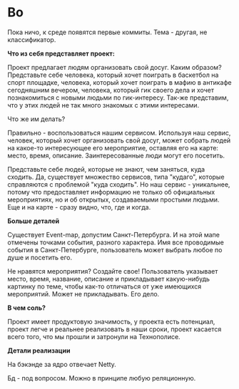 # Во
Пока ничо, к среде появятся первые коммиты. Тема - другая, не 
классификатор.


**Что из себя представляет проект:**

Проект предлагает людям организовать свой досуг. Каким образом? Представьте 
себе человека, который хочет поиграть в баскетбол на спорт площадке, человека, 
который хочет поиграть в мафию в антикафе сегодняшним вечером, человека, который 
гик своего дела и хочет познакомиться с новыми людьми по гик-интересу. Так-же 
представим, что у этих людей не так много знакомых с этими интересами. 

Что же им делать?

Правильно - воспользоваться нашим сервисом. Используя наш сервис, человек, 
который хочет организовать свой досуг, может собрать людей на какое-то 
интересующее его мероприятие, оставляя его на карте: место, время, описание.
Заинтересованные люди могут его посетить.

Представьте себе людей, которые не знают, чем заняться, куда сходить. Да, 
существует множество сервисов, типа "кудаго", которые справляются с проблемой 
"куда сходить".  Но наш сервис - уникальнее, потому что предоставляет информацию 
не только об официальных мероприятиях, но и об открытых, создаваемыми простыми 
людьми. Еще и на карте - сразу видно, что, где и когда. 

**Больше деталей** 

Существует Event-map, допустим Санкт-Петербурга. И на этой мапе отмечены 
точками события, разного характера. Имя все проводимые события в Санкт-Петербурге, 
пользователь может выбрать любое по душе и посетить его.

Не нравятся мероприятия? Создайте свое! Пользователь указывает место, время, 
название, описание и прикладывает какую-нибудь картинку по теме, чтобы как-то 
отличаться от уже имеющихся мероприятий. Может не прикладывать. Его дело.

**В чем соль?**

Проект имеет продуктовую значимость, у проекта есть потенциал, проект 
легче и реальнее реализовать в наши сроки, проект касается всего того, что мы 
прошли и затронули на Технополисе.

**Детали реализации**

На бэкэнде за ядро отвечает Netty.

Бд - под вопросом. Можно в принципе любую реляционную. 